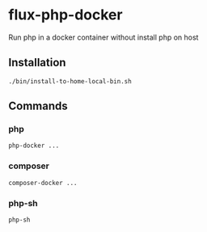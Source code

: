 # flux-php-docker

Run php in a docker container without install php on host

## Installation

```shell
./bin/install-to-home-local-bin.sh
```

## Commands

### php

```shell
php-docker ...
```

### composer

```shell
composer-docker ...
```

### php-sh

```shell
php-sh
```
